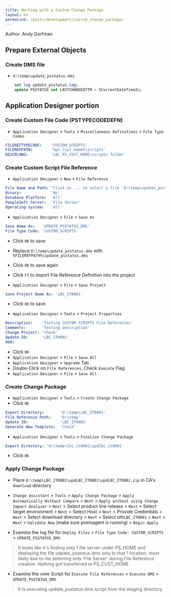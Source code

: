 ```yaml
---
title: Working with a Custom Change Package
layout: en
permalink: /posts/development/custom_change_package/
---
```


Author: Andy Dorfman

## Prepare External Objects

### Create DMS file

- `d:\temp\update_psstatus.dms`
```sql
    set log update_psstatus.log;
    update PSSTATUS set LASTCHANGEDTTM = %CurrentDateTimeIn;
```

## Application Designer portion

### Create Custom File Code (PSTYPECODEDEFN)

- `Application Designer` > `Tools` > `Miscellaneous Definitions` > `File Type Codes`
```yaml
FILEREFTYPECODE:    'CUSTOM_SCRIPTS'
FILEREFPATH:        '%ps_cust_home%\scripts'
DESCRLONG:          'LBC PS_CUST_HOME\scripts folder'
```

### Create Custom Script File Reference

- `Application Designer` > `New` > `File Reference`
```yaml
File Name and Path: "Click on ... to select a file `D:\temp\update_psstatus.dms`"
Binary:             'No'
Database Platform:  'All'
PeopleSoft Server:  'File Server'
Operating System:   'All'
```

- `Application Designer` > `File` > `Save As`
```yaml
Save Name As:   'UPDATE_PSSTATUS_DMS'
File Type Code: 'CUSTOM_SCRIPTS'
```
- Click `OK` to save
- Replace `D:\temp\update_psstatus.dms` with `%FILEREFPATH%\update_psstatus.dms`
- Click `OK` to save again
- Click `F7` to import File Reference Definition into the project

- `Application Designer` > `File` > `Save Project`
```yaml
Save Project Name As: 'LBC_IT0001'
```
- Click `OK` to save

- `Application Designer` > `Tools` > `Project Properties`
```yaml
Description:    'Testing CUSTOM_SCRIPTS File References'
Comments:       'Testing description'
Change Project: 'Check'
Update ID:      'LBC_IT0001'
Add: 
```
- Click `OK`
- `Application Designer` > `File` > `Save All`
- `Application Designer` > `Upgrade` Tab
- Doube-Click on `File References`, Check `Execute` Flag
- `Application Designer` > `File` > `Save All`

### Create Change Package

- `Application Designer` > `Tools` > `Create Change Package`
- Click `OK`
```yaml
Export Directory:       'd:\temp\LBC_IT0001'
File Reference Path:    'D:\temp'
Update ID:              'LBC_IT0001'
Generate New Template:  'Check'
```

- `Application Designer` > `Tools` > `Finalize Change Package`
```yaml
Export Directory: 'd:\temp\lbc_it0001\updlbc_it0001'
```
- Click `OK`

### Apply Change Package

 - Place `d:\temp\LBC_IT0001\updLBC_IT0001\updLBC_IT0001.zip` in CA's `download` directory
 - `Change Assistant` > `Tools` > `Apply Change Package` > `Apply Automatically Without Compare` > `Next` > `Apply without using Change Impact Analyzer` > `Next` > Select product line release > `Next` > Select target environment > `Next` > Select Host > `Next` > Provide Credentials > `Next` > Select download directory > `Next` > Select `UPDLBC_IT0001` > `Next` > `Next` > `Validate Now` (make sure psemagent is running) > `Begin Apply`

 - Examine the log file for `Deploy Files` > `File Type Code: CUSTOM_SCRIPTS` > `UPDATE_PSSTATUS_DMS`

> It looks like it's finding only 1 file server under PS_HOME and deploying the file udpate_psstatus.dms only to that 1 location, most likely due to me selecting only 'File Server' during File Reference creation.  Nothing got transferred to PS_CUST_HOME

 - Examine the view Script for `Execute File References` > `Execute DMS` > `UPDATE_PSSTATUS_DMS`
 
 > It is executing update_psstatus.dms script from the staging directory
